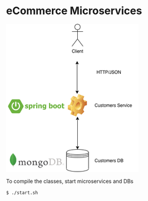 # eCommerce Microservices

![](img/eCommerce.png)

To compile the classes, start microservices and DBs

```console
$ ./start.sh
```

